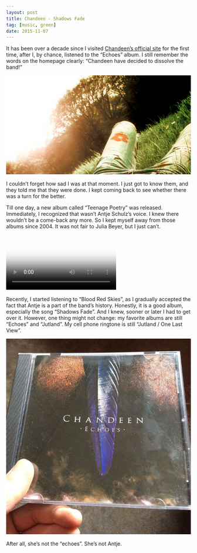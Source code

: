 ```yaml
---
layout: post
title: Chandeen - Shadows Fade
tag: [music, green]
date: 2015-11-07
---
```


It has been over a decade since I visited [Chandeen’s official site](https://web.archive.org/web/20040226193420/https://www.chandeen.com/) for the first time, after I, by chance, listened to the “Echoes” album. I still remember the words on the homepage clearly: “Chandeen have decided to dissolve the band!”

![Chandeen](images/chandeen.jpg)

I couldn’t forget how sad I was at that moment. I just got to know them, and they told me that they were done. I kept coming back to see whether there was a turn for the better.

Till one day, a new album called “Teenage Poetry” was released. Immediately, I recognized that wasn’t Antje Schulz’s voice. I knew there wouldn’t be a come-back any more. So I kept myself away from those albums since 2004. It was not fair to Julia Beyer, but I just can’t.

<video src="videos/chandeen-shadows-fade.mp4" poster="images/chandeen-shadows-fade.jpg" preload="metadata" controls></video>

Recently, I started listening to “Blood Red Skies”, as I gradually accepted the fact that Antje is a part of the band’s history. Honestly, it is a good album, especially the song “Shadows Fade”. And I knew, sooner or later I had to get over it. However, one thing might not change: my favorite albums are still “Echoes” and “Jutland”. My cell phone ringtone is still “Jutland / One Last View”.

![Echoes](images/chandeen-echoes.jpg)

After all, she’s not the “echoes”. She’s not Antje.
